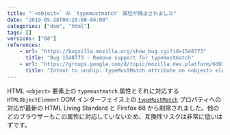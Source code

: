 ```yaml
---
title: "`<object>` の `typemustmatch` 属性が廃止されました"
date: "2019-05-28T00:20:00-04:00"
categories: ["dom", "html"]
tags: []
versions: ["68"]
references:
    - url: "https://bugzilla.mozilla.org/show_bug.cgi?id=1548773"
      title: "Bug 1548773 - Remove support for typemustmatch"
    - url: "https://groups.google.com/d/topic/mozilla.dev.platform/6dOIeUcHY6g/discussion"
      title: "Intent to unship: typeMustMatch attribute on <object> elements"
---
```

HTML `<object>` 要素上の `typemustmatch` 属性とそれに対応する `HTMLObjectElement` DOM インターフェイス上の [`typeMustMatch`](https://developer.mozilla.org/docs/Web/API/HTMLObjectElement/typeMustMatch) プロパティへの対応が最新の HTML Living Standard と Firefox 68 から削除されました。他のどのブラウザーもこの属性に対応していないため、互換性リスクは非常に低いはずです。
